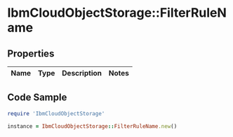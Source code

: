 # IbmCloudObjectStorage::FilterRuleName

## Properties

Name | Type | Description | Notes
------------ | ------------- | ------------- | -------------

## Code Sample

```ruby
require 'IbmCloudObjectStorage'

instance = IbmCloudObjectStorage::FilterRuleName.new()
```


